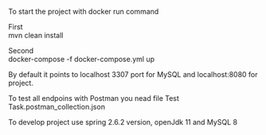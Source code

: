 To start the project with docker run command

First  		 	
        mvn clean install

Second 		 	
        docker-compose -f docker-compose.yml up
 
By default it points to localhost 3307 port for MySQL and localhost:8080 for project.



To test all endpoins with Postman you nead file Test Task.postman_collection.json



To develop project use spring 2.6.2 version, openJdk 11 and MySQL 8
